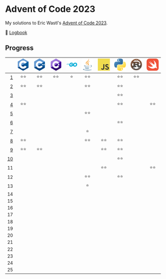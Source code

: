 # Advent of Code 2023

My solutions to Eric Wastl's [Advent of Code 2023](https://adventofcode.com/2023).

📝 [Logbook](logbook/README.md)

## Progress

| | [![C](logos/c.png)](/aoc23c/) | [![C++](logos/cpp.png)](/aoc23cpp/) | [![C#](logos/cs.png)](/aoc23cs/) | [![Go](logos/go.png)](/aoc23go/) | [![Java++](logos/java.png)](/aoc23java/) | [![JavaScript](logos/js.png)](/aoc23js/) | [![Python](logos/py.png)](/aoc23py/) | [![Rust](logos/rs.png)](/aoc23rs/) | [![Swift](logos/swift.png)](/aoc23swift/) |
|--:|:-:|:-:|:-:|:-:|:-:|:-:|:-:|:-:|:-:|
|  [1](logbook/day01.md) | ⭐️⭐️ | ⭐️⭐️ | ⭐️⭐️ | ⭐️ | ⭐️⭐️ | | ⭐️⭐️ | ⭐️⭐️ | |
|  [2](logbook/day02.md) | ⭐️⭐️ | ⭐️⭐️ | | | ⭐️⭐️ | | ⭐️⭐️ | | | |
|  [3](logbook/day03.md) | | | | | | | ⭐️⭐️ | | |
|  [4](logbook/day04.md) | ⭐️⭐️ | | | | | | ⭐️⭐️ | | ⭐️⭐️ |
|  [5](logbook/day05.md) | | | | | ⭐️⭐️ | | | | |
|  [6](logbook/day06.md) | | | | | | | ⭐️⭐️ | | |
|  [7](logbook/day07.md) | | | | | ⭐️ | | | | |
|  [8](logbook/day08.md) | ⭐️⭐️ | | | | ⭐️⭐️ | ⭐️⭐️ | ⭐️⭐️ | | |
|  [9](logbook/day09.md) | ⭐️⭐️ | ⭐️⭐️ | | | | ⭐️⭐️ | ⭐️⭐️ | | |
| [10](logbook/day10.md) | | | | | | | ⭐️⭐️ | | |
| 11 | | | | | | ⭐️⭐️ | | | ⭐️⭐️ |
| 12 | | | | | ⭐️⭐️ | | ⭐️⭐️ | | |
| 13 | | | | | ⭐️ | | | | |
| 14 | | | | | | | | | |
| 15 | | | | | | | | | |
| 16 | | | | | | | | | |
| 17 | | | | | | | | | |
| 18 | | | | | | | | | |
| 19 | | | | | | | | | |
| 20 | | | | | | | | | |
| 21 | | | | | | | | | |
| 22 | | | | | | | | | |
| 23 | | | | | | | | | |
| 24 | | | | | | | | | |
| 25 | | | | | | | | | |
